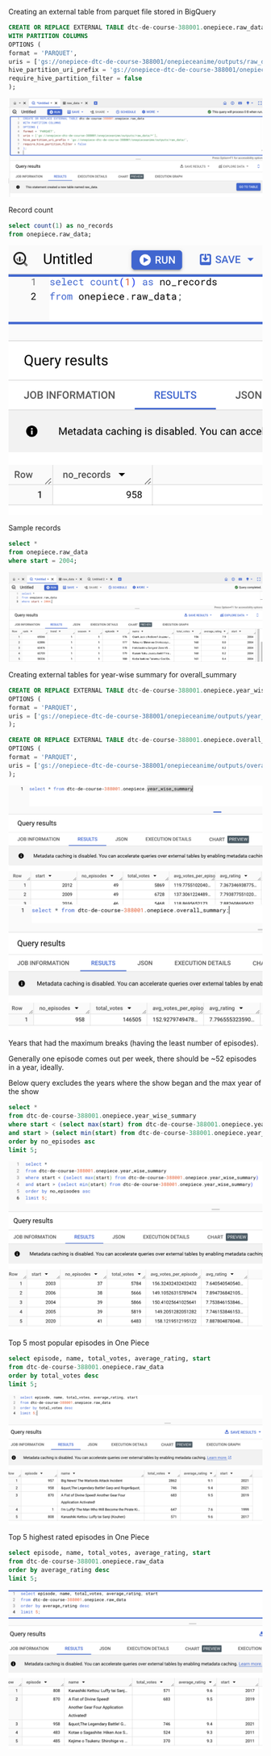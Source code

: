 Creating an external table from parquet file stored in BigQuery
```sql
CREATE OR REPLACE EXTERNAL TABLE dtc-de-course-388001.onepiece.raw_data
WITH PARTITION COLUMNS
OPTIONS (
format = 'PARQUET',
uris = ['gs://onepiece-dtc-de-course-388001/onepieceanime/outputs/raw_data/*'],
hive_partition_uri_prefix = 'gs://onepiece-dtc-de-course-388001/onepieceanime/outputs/raw_data/',
require_hive_partition_filter = false
);
```
![External table creation](./images/external_table_creation.png)


Record count
```sql
select count(1) as no_records 
from onepiece.raw_data;
```
![Record count](./images/record_count.png)

Sample records
```sql
select *
from onepiece.raw_data
where start = 2004;
```
![Sample records](./images/sample_data_screenshot.png)


Creating external tables for year-wise summary for overall_summary
```sql
CREATE OR REPLACE EXTERNAL TABLE dtc-de-course-388001.onepiece.year_wise_summary
OPTIONS (
format = 'PARQUET',
uris = ['gs://onepiece-dtc-de-course-388001/onepieceanime/outputs/year_wise_summary/*.parquet']
);
```

```sql
CREATE OR REPLACE EXTERNAL TABLE dtc-de-course-388001.onepiece.overall_summary
OPTIONS (
format = 'PARQUET',
uris = ['gs://onepiece-dtc-de-course-388001/onepieceanime/outputs/overall_summary/*.parquet']
);
```

![year-wise-summary](./images/year-wise-summary.png)
![overall-summary](./images/overall_summary.png)


Years that had the maximum breaks (having the least number of episodes).

Generally one episode comes out per week, there should be ~52 episodes in a year, ideally.

Below query excludes the years where the show began and the max year of the show

```sql
select *
from dtc-de-course-388001.onepiece.year_wise_summary
where start < (select max(start) from dtc-de-course-388001.onepiece.year_wise_summary)
and start > (select min(start) from dtc-de-course-388001.onepiece.year_wise_summary)
order by no_episodes asc 
limit 5;
```
![max_break_years](./images/max_break_years.png)


Top 5 most popular episodes in One Piece
```sql
select episode, name, total_votes, average_rating, start
from dtc-de-course-388001.onepiece.raw_data
order by total_votes desc
limit 5;
```
![5 most popular episodes](./images/5-popular-episodes.png)


Top 5 highest rated episodes in One Piece
```sql
select episode, name, total_votes, average_rating, start
from dtc-de-course-388001.onepiece.raw_data
order by average_rating desc
limit 5;
```

![5 highest rated episodes](./images/5-highest-rated-episodes.png)


